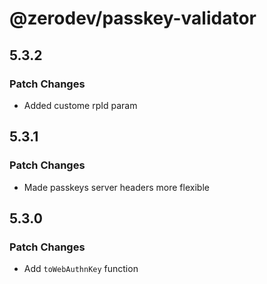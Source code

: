 # @zerodev/passkey-validator

## 5.3.2

### Patch Changes

-   Added custome rpId param

## 5.3.1

### Patch Changes

-   Made passkeys server headers more flexible

## 5.3.0

### Patch Changes

-   Add `toWebAuthnKey` function

